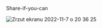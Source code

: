 Share-if-you-can

![Zrzut ekranu 2022-11-7 o 20 36 25](https://user-images.githubusercontent.com/62662714/200399106-990d3803-99a1-478c-aa50-a647fd9a9d6c.png)
